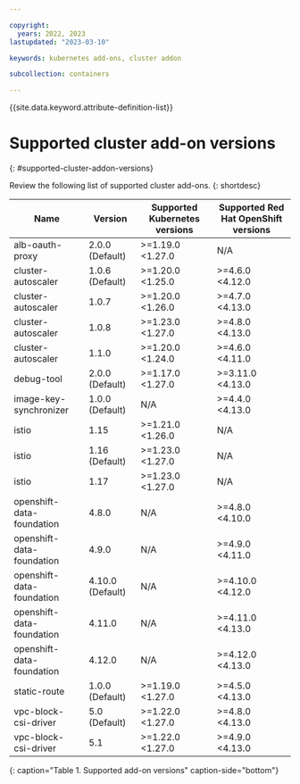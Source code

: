 ```yaml
---

copyright: 
  years: 2022, 2023
lastupdated: "2023-03-10"

keywords: kubernetes add-ons, cluster addon

subcollection: containers

---
```


{{site.data.keyword.attribute-definition-list}}

# Supported cluster add-on versions
{: #supported-cluster-addon-versions}

Review the following list of supported cluster add-ons.
{: shortdesc}

| Name | Version | Supported Kubernetes versions | Supported Red Hat OpenShift versions |
| --- | --- | --- | --- |
| alb-oauth-proxy | 2.0.0 (Default) | >=1.19.0 <1.27.0 |  N/A  |
| cluster-autoscaler | 1.0.6 (Default) | >=1.20.0 <1.25.0 | >=4.6.0 <4.12.0 |
| cluster-autoscaler | 1.0.7  | >=1.20.0 <1.26.0 | >=4.7.0 <4.13.0 |
| cluster-autoscaler | 1.0.8  | >=1.23.0 <1.27.0 | >=4.8.0 <4.13.0 |
| cluster-autoscaler | 1.1.0  | >=1.20.0 <1.24.0 | >=4.6.0 <4.11.0 |
| debug-tool | 2.0.0 (Default) | >=1.17.0 <1.27.0 | >=3.11.0 <4.13.0 |
| image-key-synchronizer | 1.0.0 (Default) |  N/A  | >=4.4.0 <4.13.0 |
| istio | 1.15  | >=1.21.0 <1.26.0 |  N/A  |
| istio | 1.16 (Default) | >=1.23.0 <1.27.0 |  N/A  |
| istio | 1.17  | >=1.23.0 <1.27.0 |  N/A  |
| openshift-data-foundation | 4.8.0  |  N/A  | >=4.8.0 <4.10.0 |
| openshift-data-foundation | 4.9.0  |  N/A  | >=4.9.0 <4.11.0 |
| openshift-data-foundation | 4.10.0 (Default) |  N/A  | >=4.10.0 <4.12.0 |
| openshift-data-foundation | 4.11.0  |  N/A  | >=4.11.0 <4.13.0 |
| openshift-data-foundation | 4.12.0  |  N/A  | >=4.12.0 <4.13.0 |
| static-route | 1.0.0 (Default) | >=1.19.0 <1.27.0 | >=4.5.0 <4.13.0 |
| vpc-block-csi-driver | 5.0 (Default) | >=1.22.0 <1.27.0 | >=4.8.0 <4.13.0 |
| vpc-block-csi-driver | 5.1  | >=1.22.0 <1.27.0 | >=4.9.0 <4.13.0 |
{: caption="Table 1. Supported add-on versions" caption-side="bottom"}



